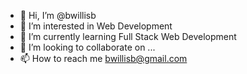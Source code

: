 - 👋 Hi, I’m @bwillisb
- 👀 I’m interested in Web Development
- 🌱 I’m currently learning Full Stack Web Development
- 💞️ I’m looking to collaborate on ...
- 📫 How to reach me bwillisb@gmail.com
